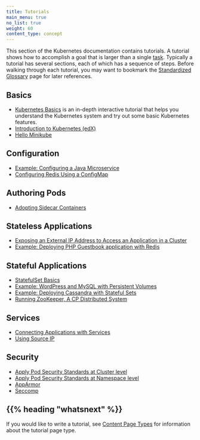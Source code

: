 ```yaml
---
title: Tutorials
main_menu: true
no_list: true
weight: 60
content_type: concept
---
```


<!-- overview -->

This section of the Kubernetes documentation contains tutorials.
A tutorial shows how to accomplish a goal that is larger than a single
[task](/docs/tasks/). Typically a tutorial has several sections,
each of which has a sequence of steps.
Before walking through each tutorial, you may want to bookmark the
[Standardized Glossary](/docs/reference/glossary/) page for later references.

<!-- body -->

## Basics

* [Kubernetes Basics](/docs/tutorials/kubernetes-basics/) is an in-depth interactive tutorial that helps you understand the Kubernetes system and try out some basic Kubernetes features.
* [Introduction to Kubernetes (edX)](https://www.edx.org/course/introduction-kubernetes-linuxfoundationx-lfs158x#)
* [Hello Minikube](/docs/tutorials/hello-minikube/)

## Configuration

* [Example: Configuring a Java Microservice](/docs/tutorials/configuration/configure-java-microservice/)
* [Configuring Redis Using a ConfigMap](/docs/tutorials/configuration/configure-redis-using-configmap/)

## Authoring Pods

* [Adopting Sidecar Containers](/docs/tutorials/configuration/pod-sidecar-containers/)

## Stateless Applications

* [Exposing an External IP Address to Access an Application in a Cluster](/docs/tutorials/stateless-application/expose-external-ip-address/)
* [Example: Deploying PHP Guestbook application with Redis](/docs/tutorials/stateless-application/guestbook/)

## Stateful Applications

* [StatefulSet Basics](/docs/tutorials/stateful-application/basic-stateful-set/)
* [Example: WordPress and MySQL with Persistent Volumes](/docs/tutorials/stateful-application/mysql-wordpress-persistent-volume/)
* [Example: Deploying Cassandra with Stateful Sets](/docs/tutorials/stateful-application/cassandra/)
* [Running ZooKeeper, A CP Distributed System](/docs/tutorials/stateful-application/zookeeper/)

## Services

* [Connecting Applications with Services](/docs/tutorials/services/connect-applications-service/)
* [Using Source IP](/docs/tutorials/services/source-ip/)

## Security

* [Apply Pod Security Standards at Cluster level](/docs/tutorials/security/cluster-level-pss/)
* [Apply Pod Security Standards at Namespace level](/docs/tutorials/security/ns-level-pss/)
* [AppArmor](/docs/tutorials/security/apparmor/)
* [Seccomp](/docs/tutorials/security/seccomp/)
## {{% heading "whatsnext" %}}

If you would like to write a tutorial, see
[Content Page Types](/docs/contribute/style/page-content-types/)
for information about the tutorial page type.
